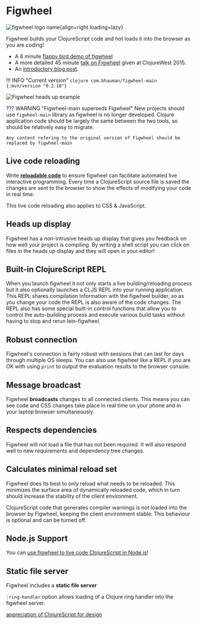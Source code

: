 # Figwheel

![figwheel logo name](https://raw.githubusercontent.com/practicalli/graphic-design/live/logos/practicalli-figwheel-logo-name.svg){align=right loading=lazy}


Figwheel builds your ClojureScript code and hot loads it into the browser as you are coding!

* A 6 minute [flappy bird demo of figwheel](https://www.youtube.com/watch?v=KZjFVdU8VLI)
* A more detailed 45 minute [talk on Figwheel](https://www.youtube.com/watch?v=j-kj2qwJa_E) given at ClojureWest 2015.
* An [introductory blog post](http://rigsomelight.com/2014/05/01/interactive-programming-flappy-bird-clojurescript.html).

!!! INFO "Current version"
    ```clojure
    com.bhauman/figwheel-main {:mvn/version "0.2.18"}
    ```

![Figwheel heads up example](https://s3.amazonaws.com/bhauman-blog-images/figwheel_image.png)


??? WARNING "Figwheel-main superseds Figwheel"
    New projects should use `figwheel-main` library as figwheel is no longer developed.  Clojure application code should be largely the same between the two tools, so should be relatively easy to migrate.

    Any content refering to the original version of Figwheel should be replaced by figwheel-main


## Live code reloading

Write [**reloadable code**](https://github.com/bhauman/lein-figwheel#writing-reloadable-code) to ensure figwheel can facilitate automated live interactive programming. Every time a ClojureScript source file is saved the changes are sent to the browser to show the effects of modifying your code in real time.

This live code reloading also applies to CSS & JavaScript.


## Heads up display

Figwheel has a non-intrusive heads up display that gives you feedback on how well your project is compiling. By writing a shell script you can click on files in the heads up display and they will open in your editor!


## Built-in ClojureScript REPL

When you launch figwheel it not only starts a live building/reloading process but it also optionally launches a CLJS REPL into your running application. This REPL shares compilation information with the figwheel builder, so as you change your code the REPL is also aware of the code changes. The REPL also has some special built-in control functions that allow you to control the auto-building process and execute various build tasks without having to stop and rerun lein-figwheel.


## Robust connection

Figwheel's connection is fairly robust with sessions that can last for days through multiple OS sleeps. You can also use figwheel like a REPL if you are OK with using `print` to output the evaluation results to the browser console.


## Message broadcast

Figwheel **broadcasts** changes to all connected clients. This means you can see code and CSS changes take place in real time on your phone and in your laptop browser simultaneously.


## Respects dependencies

Figwheel will not load a file that has not been required. It will also respond well to new requirements and dependency tree changes.


## Calculates minimal reload set

Figwheel does its best to only reload what needs to be reloaded. This minimizes the surface area of dynamically reloaded code, which in turn should increase the stability of the client environment.

ClojureScript code that generates compiler warnings is not loaded into the browser by Figwheel, keeping the client environment stable. This behaviour is optional and can be turned off.


## Node.js Support

You can [use figwheel to live code ClojureScript in Node.js](https://github.com/bhauman/lein-figwheel/wiki/Node.js-development-with-figwheel)!


## Static file server

Figwheel includes a **static file server**

`:ring-handler` option allows loading of a Clojure ring handler into the figwheel server.


[appreciation of ClojureScript for design](https://precursorapp.com/blog/clojure-is-a-product-design-tool)
